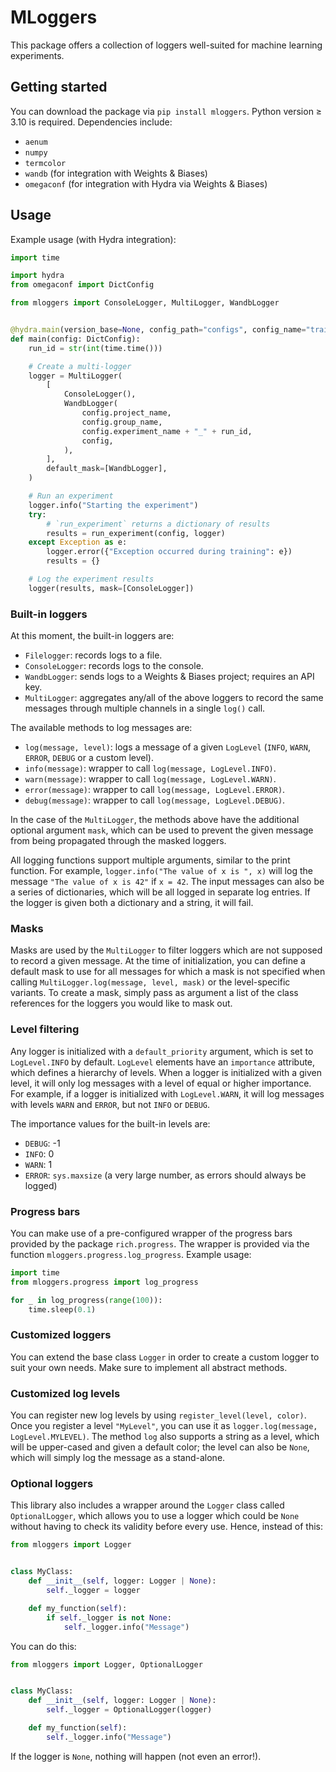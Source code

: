 # MLoggers

This package offers a collection of loggers well-suited for machine learning experiments.

## Getting started

You can download the package via `pip install mloggers`. Python version $\geq$ 3.10 is required. Dependencies include:

- `aenum`
- `numpy`
- `termcolor`
- `wandb` (for integration with Weights & Biases)
- `omegaconf` (for integration with Hydra via Weights & Biases)

## Usage

Example usage (with Hydra integration):

```python
import time

import hydra
from omegaconf import DictConfig

from mloggers import ConsoleLogger, MultiLogger, WandbLogger


@hydra.main(version_base=None, config_path="configs", config_name="train")
def main(config: DictConfig):
    run_id = str(int(time.time()))

    # Create a multi-logger
    logger = MultiLogger(
        [
            ConsoleLogger(),
            WandbLogger(
                config.project_name,
                config.group_name,
                config.experiment_name + "_" + run_id,
                config,
            ),
        ],
        default_mask=[WandbLogger],
    )

    # Run an experiment
    logger.info("Starting the experiment")
    try:
        # `run_experiment` returns a dictionary of results
        results = run_experiment(config, logger)
    except Exception as e:
        logger.error({"Exception occurred during training": e})
        results = {}

    # Log the experiment results
    logger(results, mask=[ConsoleLogger])
```

### Built-in loggers

At this moment, the built-in loggers are:

- `Filelogger`: records logs to a file.
- `ConsoleLogger`: records logs to the console.
- `WandbLogger`: sends logs to a Weights & Biases project; requires an API key.
- `MultiLogger`: aggregates any/all of the above loggers to record the same messages through multiple channels in a single `log()` call.

The available methods to log messages are:

- `log(message, level)`: logs a message of a given `LogLevel` (`INFO`, `WARN`, `ERROR`, `DEBUG` or a custom level).
- `info(message)`: wrapper to call `log(message, LogLevel.INFO)`.
- `warn(message)`: wrapper to call `log(message, LogLevel.WARN)`.
- `error(message)`: wrapper to call `log(message, LogLevel.ERROR)`.
- `debug(message)`: wrapper to call `log(message, LogLevel.DEBUG)`.

In the case of the `MultiLogger`, the methods above have the additional optional argument `mask`, which can be used to prevent the given message from being propagated through the masked loggers.

All logging functions support multiple arguments, similar to the print function. For example, `logger.info("The value of x is ", x)` will log the message `"The value of x is 42"` if `x = 42`.
The input messages can also be a series of dictionaries, which will be all logged in separate log entries. If the logger is given both a dictionary and a string, it will fail.

### Masks

Masks are used by the `MultiLogger` to filter loggers which are not supposed to record a given message. At the time of initialization, you can define a default mask to use for all messages for which a mask is not specified when calling `MultiLogger.log(message, level, mask)` or the level-specific variants. To create a mask, simply pass as argument a list of the class references for the loggers you would like to mask out.

### Level filtering

Any logger is initialized with a `default_priority` argument, which is set to `LogLevel.INFO` by default. `LogLevel` elements have an `importance` attribute, which defines a hierarchy of levels. When a logger is initialized with a given level, it will only log messages with a level of equal or higher importance. For example, if a logger is initialized with `LogLevel.WARN`, it will log messages with levels `WARN` and `ERROR`, but not `INFO` or `DEBUG`.

The importance values for the built-in levels are:

- `DEBUG`: -1
- `INFO`: 0
- `WARN`: 1
- `ERROR`: `sys.maxsize` (a very large number, as errors should always be logged)

### Progress bars

You can make use of a pre-configured wrapper of the progress bars provided by the package `rich.progress`. The wrapper is provided via the function `mloggers.progress.log_progress`. Example usage:

```python
import time
from mloggers.progress import log_progress

for _ in log_progress(range(100)):
    time.sleep(0.1)
```

### Customized loggers

You can extend the base class `Logger` in order to create a custom logger to suit your own needs. Make sure to implement all abstract methods.

### Customized log levels

You can register new log levels by using `register_level(level, color)`. Once you register a level `"MyLevel"`, you can use it as `logger.log(message, LogLevel.MYLEVEL)`. The method `log` also supports a string as a level, which will be upper-cased and given a default color; the level can also be `None`, which will simply log the message as a stand-alone.

### Optional loggers
This library also includes a wrapper around the `Logger` class called `OptionalLogger`, which allows you to use a logger which could be `None` without having to check its validity before every use. Hence, instead of this:

```python
from mloggers import Logger


class MyClass:
    def __init__(self, logger: Logger | None):
        self._logger = logger

    def my_function(self):
        if self._logger is not None:
            self._logger.info("Message")
```

You can do this:

```python
from mloggers import Logger, OptionalLogger


class MyClass:
    def __init__(self, logger: Logger | None):
        self._logger = OptionalLogger(logger)

    def my_function(self):
        self._logger.info("Message")
```

If the logger is `None`, nothing will happen (not even an error!).
